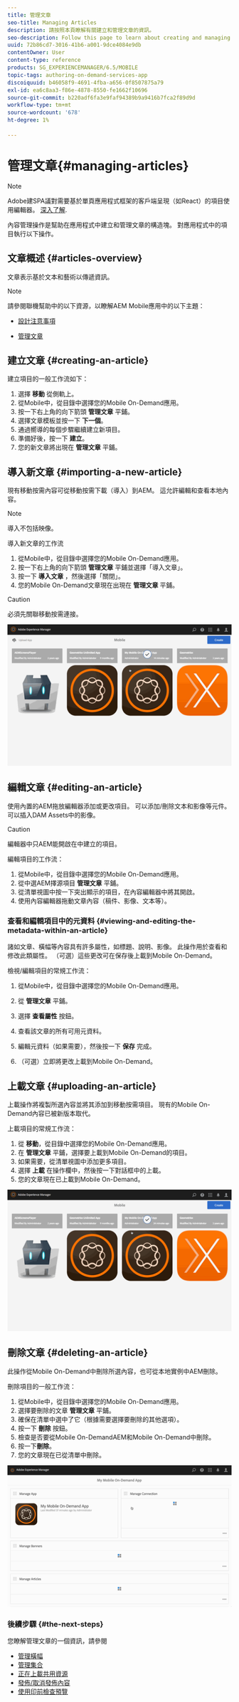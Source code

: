 ```yaml
---
title: 管理文章
seo-title: Managing Articles
description: 請按照本頁瞭解有關建立和管理文章的資訊。
seo-description: Follow this page to learn about creating and managing Articles.
uuid: 72b86cd7-3016-41b6-a001-9dce4084e9db
contentOwner: User
content-type: reference
products: SG_EXPERIENCEMANAGER/6.5/MOBILE
topic-tags: authoring-on-demand-services-app
discoiquuid: b46058f9-4691-4fba-a656-0f8507875a79
exl-id: ea6c8aa3-f86e-4878-8550-fe1662f10696
source-git-commit: b220adf6fa3e9faf94389b9a9416b7fca2f89d9d
workflow-type: tm+mt
source-wordcount: '678'
ht-degree: 1%

---
```


# 管理文章{#managing-articles}

>[!NOTE]
>
>Adobe建SPA議對需要基於單頁應用程式框架的客戶端呈現（如React）的項目使用編輯器。 [深入了解](/help/sites-developing/spa-overview.md).

內容管理操作是幫助在應用程式中建立和管理文章的構造塊。 對應用程式中的項目執行以下操作。

## 文章概述 {#articles-overview}

文章表示基於文本和藝術以傳遞資訊。

>[!NOTE]
>
>請參閱聯機幫助中的以下資源，以瞭解AEM Mobile應用中的以下主題：
>
>* [設計注意事項](https://helpx.adobe.com/digital-publishing-solution/help/design-app.html)
>
>* [管理文章](https://helpx.adobe.com/digital-publishing-solution/help/creating-articles.html)
>


## 建立文章 {#creating-an-article}

建立項目的一般工作流如下：

1. 選擇 **移動** 從側軌上。
1. 從Mobile中，從目錄中選擇您的Mobile On-Demand應用。
1. 按一下右上角的向下箭頭 **管理文章** 平鋪。
1. 選擇文章模板並按一下 **下一個**。
1. 通過嚮導的每個步驟繼續建立新項目。
1. 準備好後，按一下 **建立**。
1. 您的新文章將出現在 **管理文章** 平鋪。

## 導入新文章 {#importing-a-new-article}

現有移動按需內容可從移動按需下載（導入）到AEM。 這允許編輯和查看本地內容。

>[!NOTE]
>
>導入不包括映像。

導入新文章的工作流

1. 從Mobile中，從目錄中選擇您的Mobile On-Demand應用。
1. 按一下右上角的向下箭頭 **管理文章** 平鋪並選擇「導入文章」。
1. 按一下 **導入文章** ，然後選擇「關閉」。
1. 您的Mobile On-Demand文章現在出現在 **管理文章** 平鋪。

>[!CAUTION]
>
>必須先關聯移動按需連接。

![chlimage_1-3](assets/chlimage_1-3.gif)

## 編輯文章 {#editing-an-article}

使用內置的AEM拖放編輯器添加或更改項目。 可以添加/刪除文本和影像等元件。 可以插入DAM Assets中的影像。

>[!CAUTION]
>
>編輯器中只AEM能開啟在中建立的項目。

編輯項目的工作流：

1. 從Mobile中，從目錄中選擇您的Mobile On-Demand應用。
1. 從中選AEM擇源項目 **管理文章** 平鋪。
1. 從清單視圖中按一下突出顯示的項目，在內容編輯器中將其開啟。
1. 使用內容編輯器拖動文章內容（稿件、影像、文本等）。

### 查看和編輯項目中的元資料 {#viewing-and-editing-the-metadata-within-an-article}

諸如文章、橫幅等內容具有許多屬性，如標題、說明、影像。 此操作用於查看和修改此類屬性。 （可選）這些更改可在保存後上載到Mobile On-Demand。

檢視/編輯項目的常規工作流：

1. 從Mobile中，從目錄中選擇您的Mobile On-Demand應用。
1. 從 **管理文章** 平鋪。

1. 選擇 **查看屬性** 按鈕。
1. 查看該文章的所有可用元資料。
1. 編輯元資料（如果需要），然後按一下 **保存** 完成。
1. （可選）立即將更改上載到Mobile On-Demand。

## 上載文章 {#uploading-an-article}

上載操作將複製所選內容並將其添加到移動按需項目。 現有的Mobile On-Demand內容已被新版本取代。

上載項目的常規工作流：

1. 從 **移動**，從目錄中選擇您的Mobile On-Demand應用。
1. 在 **管理文章** 平鋪，選擇要上載到Mobile On-Demand的項目。
1. 如果需要，從清單視圖中添加更多項目。
1. 選擇 **上載** 在操作欄中，然後按一下對話框中的上載。
1. 您的文章現在已上載到Mobile On-Demand。

![chlimage_1-4](assets/chlimage_1-4.gif)

## 刪除文章 {#deleting-an-article}

此操作從Mobile On-Demand中刪除所選內容，也可從本地實例中AEM刪除。

刪除項目的一般工作流：

1. 從Mobile中，從目錄中選擇您的Mobile On-Demand應用。
1. 選擇要刪除的文章 **管理文章** 平鋪。
1. 確保在清單中選中了它（根據需要選擇要刪除的其他選項）。
1. 按一下 **刪除** 按鈕。
1. 檢查是否要從Mobile On-DemandAEM和Mobile On-Demand中刪除。
1. 按一下&#x200B;**刪除**。
1. 您的文章現在已從清單中刪除。

![chlimage_1-5](assets/chlimage_1-5.gif)

### 後續步驟 {#the-next-steps}

您瞭解管理文章的一個資訊，請參閱

* [管理橫幅](/help/mobile/mobile-on-demand-managing-banners.md)
* [管理集合](/help/mobile/mobile-on-demand-managing-collections.md)
* [正在上載共用資源](/help/mobile/mobile-on-demand-shared-resources.md)
* [發佈/取消發佈內容](/help/mobile/mobile-on-demand-publishing-unpublishing.md)
* [使用印前檢查預覽](/help/mobile/aem-mobile-manage-ondemand-services.md)
